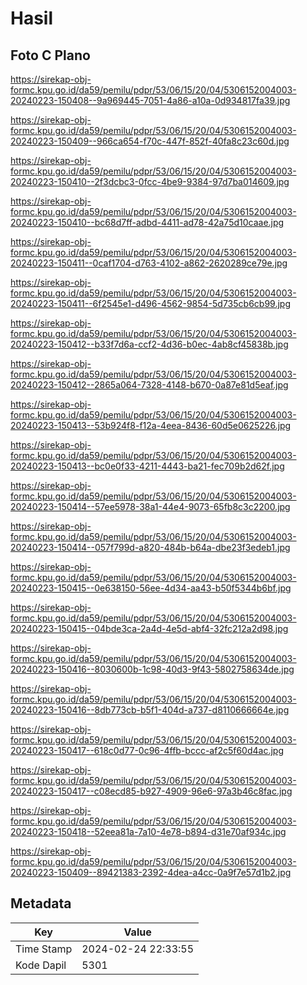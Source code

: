 # Hasil

## Foto C Plano

https://sirekap-obj-formc.kpu.go.id/da59/pemilu/pdpr/53/06/15/20/04/5306152004003-20240223-150408--9a969445-7051-4a86-a10a-0d934817fa39.jpg

https://sirekap-obj-formc.kpu.go.id/da59/pemilu/pdpr/53/06/15/20/04/5306152004003-20240223-150409--966ca654-f70c-447f-852f-40fa8c23c60d.jpg

https://sirekap-obj-formc.kpu.go.id/da59/pemilu/pdpr/53/06/15/20/04/5306152004003-20240223-150410--2f3dcbc3-0fcc-4be9-9384-97d7ba014609.jpg

https://sirekap-obj-formc.kpu.go.id/da59/pemilu/pdpr/53/06/15/20/04/5306152004003-20240223-150410--bc68d7ff-adbd-4411-ad78-42a75d10caae.jpg

https://sirekap-obj-formc.kpu.go.id/da59/pemilu/pdpr/53/06/15/20/04/5306152004003-20240223-150411--0caf1704-d763-4102-a862-2620289ce79e.jpg

https://sirekap-obj-formc.kpu.go.id/da59/pemilu/pdpr/53/06/15/20/04/5306152004003-20240223-150411--6f2545e1-d496-4562-9854-5d735cb6cb99.jpg

https://sirekap-obj-formc.kpu.go.id/da59/pemilu/pdpr/53/06/15/20/04/5306152004003-20240223-150412--b33f7d6a-ccf2-4d36-b0ec-4ab8cf45838b.jpg

https://sirekap-obj-formc.kpu.go.id/da59/pemilu/pdpr/53/06/15/20/04/5306152004003-20240223-150412--2865a064-7328-4148-b670-0a87e81d5eaf.jpg

https://sirekap-obj-formc.kpu.go.id/da59/pemilu/pdpr/53/06/15/20/04/5306152004003-20240223-150413--53b924f8-f12a-4eea-8436-60d5e0625226.jpg

https://sirekap-obj-formc.kpu.go.id/da59/pemilu/pdpr/53/06/15/20/04/5306152004003-20240223-150413--bc0e0f33-4211-4443-ba21-fec709b2d62f.jpg

https://sirekap-obj-formc.kpu.go.id/da59/pemilu/pdpr/53/06/15/20/04/5306152004003-20240223-150414--57ee5978-38a1-44e4-9073-65fb8c3c2200.jpg

https://sirekap-obj-formc.kpu.go.id/da59/pemilu/pdpr/53/06/15/20/04/5306152004003-20240223-150414--057f799d-a820-484b-b64a-dbe23f3edeb1.jpg

https://sirekap-obj-formc.kpu.go.id/da59/pemilu/pdpr/53/06/15/20/04/5306152004003-20240223-150415--0e638150-56ee-4d34-aa43-b50f5344b6bf.jpg

https://sirekap-obj-formc.kpu.go.id/da59/pemilu/pdpr/53/06/15/20/04/5306152004003-20240223-150415--04bde3ca-2a4d-4e5d-abf4-32fc212a2d98.jpg

https://sirekap-obj-formc.kpu.go.id/da59/pemilu/pdpr/53/06/15/20/04/5306152004003-20240223-150416--8030600b-1c98-40d3-9f43-5802758634de.jpg

https://sirekap-obj-formc.kpu.go.id/da59/pemilu/pdpr/53/06/15/20/04/5306152004003-20240223-150416--8db773cb-b5f1-404d-a737-d8110666664e.jpg

https://sirekap-obj-formc.kpu.go.id/da59/pemilu/pdpr/53/06/15/20/04/5306152004003-20240223-150417--618c0d77-0c96-4ffb-bccc-af2c5f60d4ac.jpg

https://sirekap-obj-formc.kpu.go.id/da59/pemilu/pdpr/53/06/15/20/04/5306152004003-20240223-150417--c08ecd85-b927-4909-96e6-97a3b46c8fac.jpg

https://sirekap-obj-formc.kpu.go.id/da59/pemilu/pdpr/53/06/15/20/04/5306152004003-20240223-150418--52eea81a-7a10-4e78-b894-d31e70af934c.jpg

https://sirekap-obj-formc.kpu.go.id/da59/pemilu/pdpr/53/06/15/20/04/5306152004003-20240223-150409--89421383-2392-4dea-a4cc-0a9f7e57d1b2.jpg


## Metadata

| Key        | Value               |
| ---------- | ------------------- |
| Time Stamp | 2024-02-24 22:33:55 |
| Kode Dapil | 5301                |



